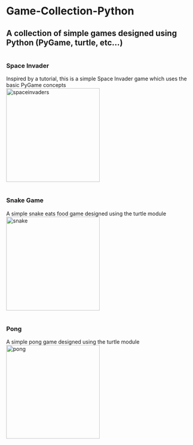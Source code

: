 # Game-Collection-Python

## A collection of simple games designed using Python (PyGame, turtle, etc...)
#
### **Space Invader** </br> 
Inspired by a tutorial, this is a simple Space Invader game which uses the basic PyGame concepts </br>
<img width="250" alt="spaceinvaders" src="https://user-images.githubusercontent.com/79553858/125005562-07db6880-e02a-11eb-8edd-20592072e71a.png">

#
### **Snake Game** </br> 
A simple snake eats food game designed using the turtle module </br>
<img width="250" alt="snake" src="https://user-images.githubusercontent.com/79553858/125005381-a0251d80-e029-11eb-9815-d58bda148197.png">
#
### **Pong** </br> 
A simple pong game designed using the turtle module </br>
<img width="250" alt="pong" src="https://user-images.githubusercontent.com/79553858/125005362-8edc1100-e029-11eb-90e2-27b0ebad8c72.png">
